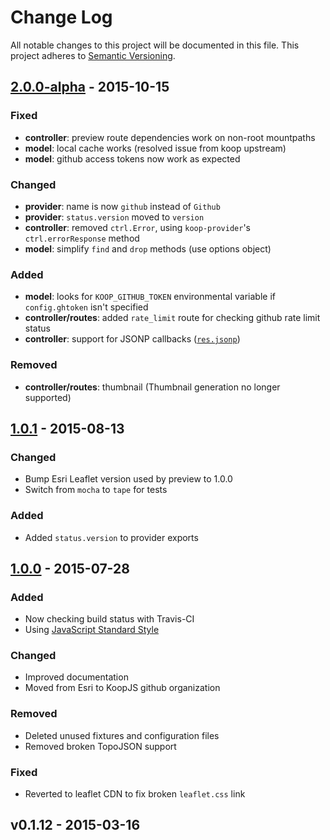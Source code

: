 # Change Log
All notable changes to this project will be documented in this file.
This project adheres to [Semantic Versioning](http://semver.org/).

## [2.0.0-alpha] - 2015-10-15

### Fixed
* **controller**: preview route dependencies work on non-root mountpaths
* **model**: local cache works (resolved issue from koop upstream)
* **model**: github access tokens now work as expected

### Changed
* **provider**: name is now `github` instead of `Github`
* **provider**: `status.version` moved to `version`
* **controller**: removed `ctrl.Error`, using `koop-provider`'s `ctrl.errorResponse` method
* **model**: simplify `find` and `drop` methods (use options object)

### Added
* **model**: looks for `KOOP_GITHUB_TOKEN` environmental variable if `config.ghtoken` isn't specified
* **controller/routes**: added `rate_limit` route for checking github rate limit status
* **controller**: support for JSONP callbacks ([`res.jsonp`](http://expressjs.com/api.html#res.jsonp))

### Removed
* **controller/routes**: thumbnail (Thumbnail generation no longer supported)

## [1.0.1] - 2015-08-13

### Changed
* Bump Esri Leaflet version used by preview to 1.0.0
* Switch from `mocha` to `tape` for tests

### Added
* Added `status.version` to provider exports

## [1.0.0] - 2015-07-28

### Added
* Now checking build status with Travis-CI
* Using [JavaScript Standard Style](https://github.com/feross/standard)

### Changed
* Improved documentation
* Moved from Esri to KoopJS github organization

### Removed
* Deleted unused fixtures and configuration files
* Removed broken TopoJSON support

### Fixed
* Reverted to leaflet CDN to fix broken `leaflet.css` link

## v0.1.12 - 2015-03-16

[2.0.0-alpha]: https://github.com/koopjs/koop-github/compare/v1.0.1...v2.0.0-alpha
[1.0.1]: https://github.com/koopjs/koop-github/compare/v1.0.0...v1.0.1
[1.0.0]: https://github.com/koopjs/koop-github/compare/v0.1.12...v1.0.0
